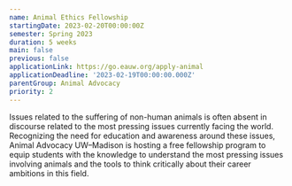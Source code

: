 ```yaml
---
name: Animal Ethics Fellowship
startingDate: 2023-02-20T00:00:00Z
semester: Spring 2023
duration: 5 weeks
main: false
previous: false
applicationLink: https://go.eauw.org/apply-animal
applicationDeadline: '2023-02-19T00:00:00.000Z'
parentGroup: Animal Advocacy
priority: 2
---
```

Issues related to the suffering of non-human animals is often absent in discourse related to the most pressing issues currently facing the world. Recognizing the need for education and awareness around these issues, Animal Advocacy UW–Madison is hosting a free fellowship program to equip students with the knowledge to understand the most pressing issues involving animals and the tools to think critically about their career ambitions in this field.